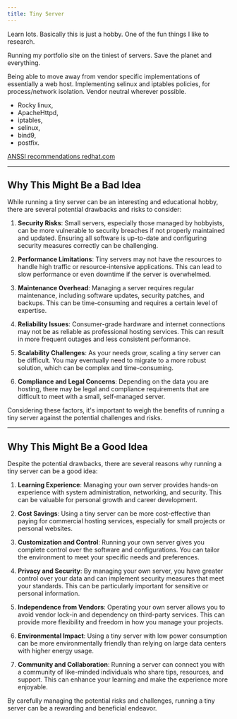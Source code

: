 ```yaml
---
title: Tiny Server
---
```


Learn lots. Basically this is just a hobby. One of the fun things I like to research.

Running my portfolio site on the tiniest of servers. Save the planet and everything.

Being able to move away from vendor specific implementations of essentially a web host. Implementing selinux and iptables policies, for process/network isolation. Vendor neutral wherever possible.

- Rocky linux,
- ApacheHttpd,
- iptables,
- selinux,
- bind9,
- postfix.

[ANSSI recommendations redhat.com](https://www.redhat.com/en/blog/implementing-anssi-security-recommendations-rhel-7-and-8)

---

## Why This Might Be a Bad Idea

While running a tiny server can be an interesting and educational hobby, there are several potential drawbacks and risks to consider:

1. **Security Risks**: Small servers, especially those managed by hobbyists, can be more vulnerable to security breaches if not properly maintained and updated. Ensuring all software is up-to-date and configuring security measures correctly can be challenging.

2. **Performance Limitations**: Tiny servers may not have the resources to handle high traffic or resource-intensive applications. This can lead to slow performance or even downtime if the server is overwhelmed.

3. **Maintenance Overhead**: Managing a server requires regular maintenance, including software updates, security patches, and backups. This can be time-consuming and requires a certain level of expertise.

4. **Reliability Issues**: Consumer-grade hardware and internet connections may not be as reliable as professional hosting services. This can result in more frequent outages and less consistent performance.

5. **Scalability Challenges**: As your needs grow, scaling a tiny server can be difficult. You may eventually need to migrate to a more robust solution, which can be complex and time-consuming.

6. **Compliance and Legal Concerns**: Depending on the data you are hosting, there may be legal and compliance requirements that are difficult to meet with a small, self-managed server.

Considering these factors, it's important to weigh the benefits of running a tiny server against the potential challenges and risks.

---

## Why This Might Be a Good Idea

Despite the potential drawbacks, there are several reasons why running a tiny server can be a good idea:

1. **Learning Experience**: Managing your own server provides hands-on experience with system administration, networking, and security. This can be valuable for personal growth and career development.

2. **Cost Savings**: Using a tiny server can be more cost-effective than paying for commercial hosting services, especially for small projects or personal websites.

3. **Customization and Control**: Running your own server gives you complete control over the software and configurations. You can tailor the environment to meet your specific needs and preferences.

4. **Privacy and Security**: By managing your own server, you have greater control over your data and can implement security measures that meet your standards. This can be particularly important for sensitive or personal information.

5. **Independence from Vendors**: Operating your own server allows you to avoid vendor lock-in and dependency on third-party services. This can provide more flexibility and freedom in how you manage your projects.

6. **Environmental Impact**: Using a tiny server with low power consumption can be more environmentally friendly than relying on large data centers with higher energy usage.

7. **Community and Collaboration**: Running a server can connect you with a community of like-minded individuals who share tips, resources, and support. This can enhance your learning and make the experience more enjoyable.

By carefully managing the potential risks and challenges, running a tiny server can be a rewarding and beneficial endeavor.
